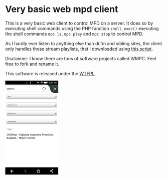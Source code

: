 Very basic web mpd client
==================================

This is a very basic web client to control MPD on a server. It does so by executing shell commands using the PHP function `shell_exec()` executing the shell commands `mpc ls`, `mpc play` and `mpc stop` to control MPD.

As I hardly ever listen to anything else than di.fm and sibling sites, the client only handles those stream playlists, that I downloaded using [this script](http://mpd.wikia.com/index.php?title=Hack:di.fm-playlists).

Disclaimer: I know there are tons of software projects called WMPC. Feel free to fork and rename it.

This software is released under the [WTFPL](http://www.wtfpl.net/).

![Screenshot](screenshot.png)
